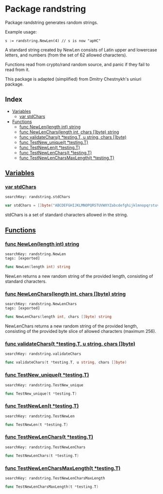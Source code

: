 # Package randstring

Package randstring generates random strings. 

Example usage: 

```
s := randstring.NewLen(4) // s is now "apHC"

```
A standard string created by NewLen consists of Latin upper and lowercase letters, and numbers (from the set of 62 allowed characters). 

Functions read from crypto/rand random source, and panic if they fail to read from it. 

This package is adapted (simplified) from Dmitry Chestnykh's uniuri package. 

## Index

* [Variables](#var)
    * [var stdChars](#stdChars)
* [Functions](#func)
    * [func NewLen(length int) string](#NewLen)
    * [func NewLenChars(length int, chars []byte) string](#NewLenChars)
    * [func validateChars(t *testing.T, u string, chars []byte)](#validateChars)
    * [func TestNew_unique(t *testing.T)](#TestNew_unique)
    * [func TestNewLen(t *testing.T)](#TestNewLen)
    * [func TestNewLenChars(t *testing.T)](#TestNewLenChars)
    * [func TestNewLenCharsMaxLength(t *testing.T)](#TestNewLenCharsMaxLength)


## <a id="var" href="#var">Variables</a>

### <a id="stdChars" href="#stdChars">var stdChars</a>

```
searchKey: randstring.stdChars
```

```Go
var stdChars = []byte("ABCDEFGHIJKLMNOPQRSTUVWXYZabcdefghijklmnopqrstuvwxyz0123456789")
```

stdChars is a set of standard characters allowed in the string. 

## <a id="func" href="#func">Functions</a>

### <a id="NewLen" href="#NewLen">func NewLen(length int) string</a>

```
searchKey: randstring.NewLen
tags: [exported]
```

```Go
func NewLen(length int) string
```

NewLen returns a new random string of the provided length, consisting of standard characters. 

### <a id="NewLenChars" href="#NewLenChars">func NewLenChars(length int, chars []byte) string</a>

```
searchKey: randstring.NewLenChars
tags: [exported]
```

```Go
func NewLenChars(length int, chars []byte) string
```

NewLenChars returns a new random string of the provided length, consisting of the provided byte slice of allowed characters (maximum 256). 

### <a id="validateChars" href="#validateChars">func validateChars(t *testing.T, u string, chars []byte)</a>

```
searchKey: randstring.validateChars
```

```Go
func validateChars(t *testing.T, u string, chars []byte)
```

### <a id="TestNew_unique" href="#TestNew_unique">func TestNew_unique(t *testing.T)</a>

```
searchKey: randstring.TestNew_unique
```

```Go
func TestNew_unique(t *testing.T)
```

### <a id="TestNewLen" href="#TestNewLen">func TestNewLen(t *testing.T)</a>

```
searchKey: randstring.TestNewLen
```

```Go
func TestNewLen(t *testing.T)
```

### <a id="TestNewLenChars" href="#TestNewLenChars">func TestNewLenChars(t *testing.T)</a>

```
searchKey: randstring.TestNewLenChars
```

```Go
func TestNewLenChars(t *testing.T)
```

### <a id="TestNewLenCharsMaxLength" href="#TestNewLenCharsMaxLength">func TestNewLenCharsMaxLength(t *testing.T)</a>

```
searchKey: randstring.TestNewLenCharsMaxLength
```

```Go
func TestNewLenCharsMaxLength(t *testing.T)
```

